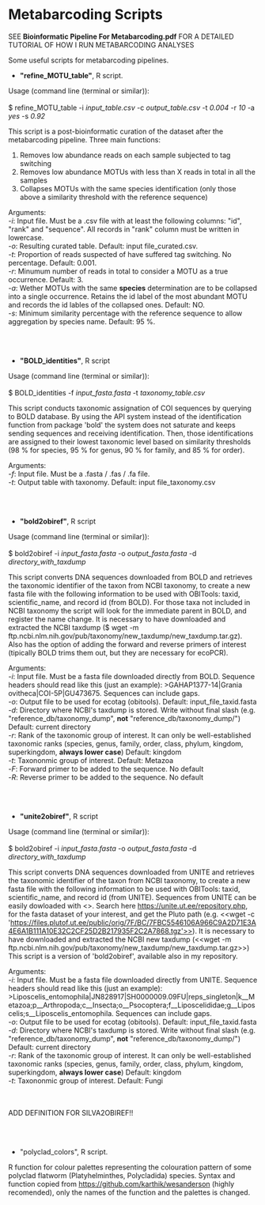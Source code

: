 # Metabarcoding Scripts

SEE __Bioinformatic Pipeline For Metabarcoding.pdf__ FOR A DETAILED TUTORIAL OF HOW I RUN METABARCODING ANALYSES


Some useful scripts for metabarcoding pipelines.

- __"refine_MOTU_table"__, R script.

Usage (command line (terminal or similar)):<br /><br />$ refine_MOTU_table -i _input_table.csv_ -c _output_table.csv_ -t _0.004_ -r _10_ -a _yes_ -s _0.92_

This script is a post-bioinformatic curation of the dataset after the metabarcoding pipeline. Three main functions:
1. Removes low abundance reads on each sample subjected to tag switching
2. Removes low abundance MOTUs with less than X reads in total in all the samples
3. Collapses MOTUs with the same species identification (only those above a similarity threshold with the reference sequence)

Arguments: <br />
 -_i_: Input file. Must be a .csv file with at least the following columns: "id", "rank" and "sequence". All records in "rank" column must be written in lowercase. <br />
 -_o_: Resulting curated table. Default: input file_curated.csv. <br />
 -_t_: Proportion of reads suspected of have suffered tag switching. No percentage. Default: 0.001. <br />
 -_r_: Minumum number of reads in total to consider a MOTU as a true occurrence. Default: 3. <br />
 -_a_: Wether MOTUs with the same __species__ determination are to be collapsed into a single occurrence. Retains the id label of the most abundant MOTU and records the id lables of the collapsed ones. Default: NO. <br />
 -_s_: Minimum similarity percentage with the reference sequence to allow aggregation by species name. Default: 95 %. <br />
 
<br /><br />
- __"BOLD_identities"__, R script

Usage (command line (terminal or similar)): <br /><br />$ BOLD_identities -f _input_fasta.fasta_ -t _taxonomy_table.csv_

This script conducts taxonomic assignation of COI sequences by querying to BOLD database. By using the API system instead of the identification function from package 'bold' the system does not saturate and keeps sending sequences and receiving identification. Then, those identifications are assigned to their lowest taxonomic level based on similarity thresholds (98 % for species, 95 % for genus, 90 % for family, and 85 % for order).

Arguments:  <br />
-_f_: Input file. Must be a .fasta / .fas / .fa file. <br />
-_t_: Output table with taxonomy. Default: input file_taxonomy.csv

<br /><br />
- __"bold2obiref"__, R script

Usage (command line (terminal or similar)): <br /><br />$ bold2obiref -i _input_fasta.fasta_ -o _output_fasta.fasta_ -d _directory_with_taxdump_ 

This script converts DNA sequences downloaded from BOLD and retrieves the taxonomic identifier of the taxon from NCBI taxonomy, to create a new fasta file with the following information to be used with OBITools: taxid, scientific_name, and record id (from BOLD). For those taxa not included in NCBI taxonomy the script will look for the immediate parent in BOLD, and register the name change. It is necessary to have downloaded and extracted the NCBI taxdump ($ wget -m ftp.ncbi.nlm.nih.gov/pub/taxonomy/new_taxdump/new_taxdump.tar.gz). Also has the option of adding the forward and reverse primers of interest (tipically BOLD trims them out, but they are necessary for ecoPCR).

Arguments:  <br />
-_i_: Input file. Must be a fasta file downloaded directly from BOLD. Sequence headers should read like this (just an example): >GAHAP1377-14|Grania ovitheca|COI-5P|GU473675. Sequences can include gaps. <br />
-_o_: Output file to be used for ecotag (obitools). Default: input_file_taxid.fasta <br />
-_d_: Directory where NCBI's taxdump is stored. Write without final slash (e.g. "reference_db/taxonomy_dump", **not** "reference_db/taxonomy_dump/") Default: current directory <br />
-_r_: Rank of the taxonomic group of interest. It can only be well-established taxonomic ranks (species, genus, family, order, class, phylum, kingdom, superkingdom, **always lower case**) Default: kingdom <br />
-_t_: Taxononmic group of interest. Default: Metazoa <br />
-_F_: Forward primer to be added to the sequence. No default <br />
-_R_: Reverse primer to be added to the sequence. No default

<br /><br />
- __"unite2obiref"__, R script

Usage (command line (terminal or similar)): <br /><br />$ bold2obiref -i _input_fasta.fasta_ -o _output_fasta.fasta_ -d _directory_with_taxdump_ 

This script converts DNA sequences downloaded from UNITE and retrieves the taxonomic identifier of the taxon from NCBI taxonomy, to create a new fasta file with the following information to be used with OBITools: taxid, scientific_name, and record id (from UNITE). Sequences from UNITE can be easily dowloaded with <<wget>>. Search here https://unite.ut.ee/repository.php, for the fasta dataset of your interest, and get the Pluto path (e.g. <<wget -c 'https://files.plutof.ut.ee/public/orig/7F/BC/7FBC5546106A966C9A2D71E3A4E6A1B111A10E32C2CF25D2B217935F2C2A7868.tgz'>>). It is necessary to have downloaded and extracted the NCBI new taxdump (<<wget -m ftp.ncbi.nlm.nih.gov/pub/taxonomy/new_taxdump/new_taxdump.tar.gz>>)
This script is a version of 'bold2obiref', available also in my repository.

Arguments:  <br />
-_i_: Input file. Must be a fasta file downloaded directly from UNITE. Sequence headers should read like this (just an example): >Liposcelis_entomophila|JN828917|SH0000009.09FU|reps_singleton|k__Metazoa;p__Arthropoda;c__Insecta;o__Psocoptera;f__Liposcelididae;g__Liposcelis;s__Liposcelis_entomophila. Sequences can include gaps. <br />
-_o_: Output file to be used for ecotag (obitools). Default: input_file_taxid.fasta <br />
-_d_: Directory where NCBI's taxdump is stored. Write without final slash (e.g. "reference_db/taxonomy_dump", **not** "reference_db/taxonomy_dump/") Default: current directory <br />
-_r_: Rank of the taxonomic group of interest. It can only be well-established taxonomic ranks (species, genus, family, order, class, phylum, kingdom, superkingdom, **always lower case**) Default: kingdom <br />
-_t_: Taxononmic group of interest. Default: Fungi

 
<br /><br />
ADD DEFINITION FOR SILVA2OBIREF!!

<br /><br />
- "polyclad_colors", R script.

R function for colour palettes representing the colouration pattern of some polyclad flatworm (Platyhelminthes, Polycladida) species. Syntax and function copied from https://github.com/karthik/wesanderson (highly recomended), only the names of the function and the palettes is changed.
